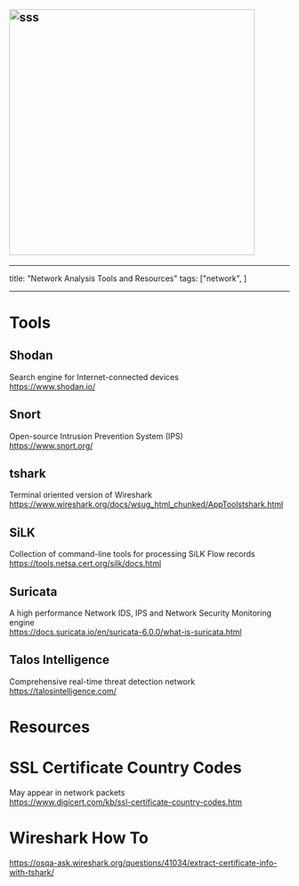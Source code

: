 ## <img width="441" alt="sss" src="placeholder" />

---

title: "Network Analysis Tools and Resources"
tags: ["network", ]

---

# Tools

## Shodan

Search engine for Internet-connected devices \
https://www.shodan.io/

## Snort

Open-source Intrusion Prevention System (IPS) \
https://www.snort.org/

## tshark

Terminal oriented version of Wireshark \
https://www.wireshark.org/docs/wsug_html_chunked/AppToolstshark.html

## SiLK

Collection of command-line tools for processing SiLK Flow records \
https://tools.netsa.cert.org/silk/docs.html

## Suricata

A high performance Network IDS, IPS and Network Security Monitoring engine \
https://docs.suricata.io/en/suricata-6.0.0/what-is-suricata.html

## Talos Intelligence

Comprehensive real-time threat detection network \
https://talosintelligence.com/

# Resources

# SSL Certificate Country Codes

May appear in network packets \
https://www.digicert.com/kb/ssl-certificate-country-codes.htm

# Wireshark How To

https://osqa-ask.wireshark.org/questions/41034/extract-certificate-info-with-tshark/
